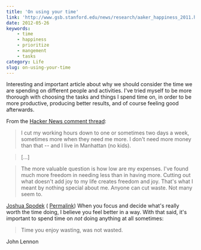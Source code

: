 ```yaml
---
title: 'On using your time'
link: 'http://www.gsb.stanford.edu/news/research/aaker_happiness_2011.html'
date: 2012-05-26
keywords:
    - time
    - happiness
    - prioritize
    - mangement
    - tasks
category: Life
slug: on-using-your-time
---
```


Interesting and important article about why we should consider the time we are spending on different
people and activities. I've tried myself to be more thorough with choosing the tasks and things I
spend time on, in order to be more productive, producing better results, and of course feeling good
afterwards.

From the [Hacker News comment thread](http://news.ycombinator.com/item?id=4026081):

> I cut my working hours down to one or sometimes two days a week, sometimes more when they need me
> more. I don't need more money than that -- and I live in Manhattan (no kids).

> [...]

> The more valuable question is how low are my expenses. I've found much more freedom in needing
> less than in having more. Cutting out what doesn't add joy to my life creates freedom and joy.
> That's what I meant by nothing special about me. Anyone can cut waste. Not many seem to.

[Joshua Spodek](http://joshuaspodek.com/) (
[Permalink](http://news.ycombinator.com/item?id=4027058)) When you focus and decide what's really
worth the time doing, I believe you feel better in a way. With that said, it's important to spend
time on _not_ doing anything at all sometimes:

> Time you enjoy wasting, was not wasted.

John Lennon
